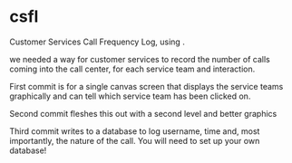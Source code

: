csfl
====

Customer Services Call Frequency Log, using <canvas>.

we needed a way for customer services to record the number of calls coming into the call center, for each service team and interaction.

First commit is for a single canvas screen that displays the service teams graphically and can tell which service team has been clicked on.

Second commit fleshes this out with a second level and better graphics

Third commit writes to a database to log username, time and, most importantly, the nature of the call. You will need to set up your own database!
